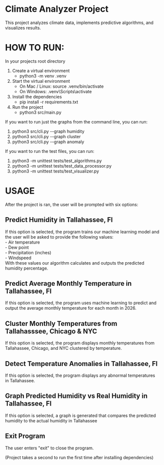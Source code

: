# Climate Analyzer Project

This project analyzes climate data, implements predictive algorithms, and visualizes results.

# HOW TO RUN:
In your projects root directory

1. Create a virtual environment
   - python3 -m venv .venv
2. Start the virtual environment
   - On Mac / Linux: source .venv/bin/activate
   - On Windows: .venv\Scripts\activate
3. Install the dependencies
   - pip install -r requirements.txt
4. Run the project
   - python3 src/main.py

If you want to run just the graphs from the command line, you can run:
1. python3 src/cli.py --graph humidity
2. python3 src/cli.py --graph cluster
3. python3 src/cli.py --graph anomaly

If you want to run the test files, you can run:
1. python3 -m unittest tests/test_algorithms.py
2. python3 -m unittest tests/test_data_processor.py
3. python3 -m unittest tests/test_visualizer.py

# USAGE
After the project is ran, the user will be prompted with six options:
## Predict Humidity in Tallahassee, Fl
   If this option is selected, the program trains our machine learning model and the user will be asked to provide the following values: <br/>
      - Air temperature <br/>
      - Dew point <br/>
      - Precipitation (inches) <br/>
      - Windspeed <br/>
    With these values our algorithm calculates and outputs the predicted humidity percentage.

## Predict Average Monthly Temperature in Tallahassee, Fl
   If this option is selected, the program uses machine learning to predict and output the average monthly temperature for each month in 2026.

## Cluster Monthly Temperatures from Tallahasssee, Chicago & NYC
   If this option is selected, the program displays monthly temperatures from Tallahassee, Chicago, and NYC clustered by temperature. 
   
## Detect Temperature Anomalies in Tallahassee, Fl
   If this option is selected, the program displays any abnormal temperatures in Tallahassee.

## Graph Predicted Humidity vs Real Humidity in Tallahassee, Fl
   If this option is selected, a graph is generated that compares the predicted humidity to the actual humidity in Tallahassee

## Exit Program
   The user enters "exit" to close the program.

(Project takes a second to run the first time after installing dependencies)
